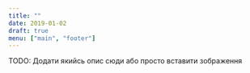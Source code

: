 ```yaml
---
title: ""
date: 2019-01-02
draft: true
menu: ["main", "footer"]
---
```


TODO: Додати якийсь опис сюди або просто вставити зображення